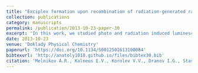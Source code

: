 ```yaml
---
title: "Exciplex formation upon recombination of radiation-generated radical ion pairs in nonpolar solutions"
collection: publications
category: manuscripts
permalink: /publication/2013-10-23-paper-30
excerpt: 'In this work, we studied photo and radiation induced luminescence spectra of solutions of some donor–acceptor systems widely used in the radiation spin chemistry experiments, in particular, anthracene-DMA, p-terphenyl-DMA, and similar systems'
date: 2013-10-23
venue: 'Doklady Physical Chemistry'
paperurl: 'https://doi.org/10.1134/S0012501613100084'
bibtexurl: 'http://anatoly1010.github.io/files/bibtex30.bib'
citation: 'Melnikov A.R., Kalneus E.V., Korolev V.V., Dranov I.G., Stass D.V. &quot;Exciplex formation upon recombination of radiation-generated radical ion pairs in nonpolar solutions&quot; <i>Dokl. Phys. Chem.</i> 2013. 452(2). P. 257-260.'
---
```


